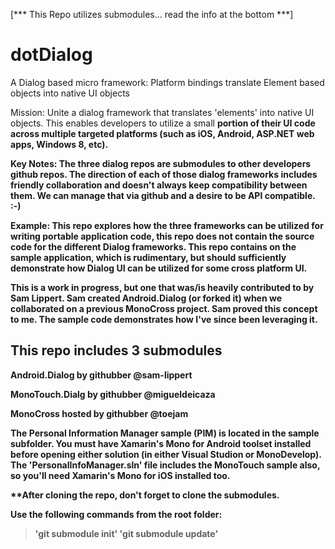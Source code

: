

[*** This Repo utilizes submodules... read the info at the bottom ***]


dotDialog
=========

A Dialog based micro framework: Platform bindings translate Element based objects into native UI objects


Mission:  Unite a dialog framework that translates 'elements' into native UI objects.  This enables developers to utilize a small <b>portion<b/> of their UI code across multiple targeted platforms (such as iOS, Android, ASP.NET web apps, Windows 8, etc).  

Key Notes:  The three dialog repos are submodules to other developers github repos.  The direction of each of those dialog frameworks includes friendly collaboration and doesn't always keep compatibility between them.  We can manage that via github and a desire to be API compatible.  :-)

Example:  This repo explores how the three frameworks can be utilized for writing portable application code, this repo does not contain the source code for the different Dialog frameworks.  This repo contains on the sample application, which is rudimentary, but should sufficiently demonstrate how Dialog UI can be utilized for some cross platform UI.

This is a work in progress, but one that was/is heavily contributed to by Sam Lippert.  Sam created Android.Dialog (or forked it) when we collaborated on a previous MonoCross project.  Sam proved this concept to me.  The sample code demonstrates how I've since been leveraging it.



This repo includes 3 submodules
--------------------------------
Android.Dialog by githubber @sam-lippert

MonoTouch.Dialg by githubber  @migueldeicaza

MonoCross hosted by githubber @toejam



The Personal Information Manager sample (PIM) is located in the sample subfolder.  You must have Xamarin's Mono for Android toolset installed before opening either solution (in either Visual Studion or MonoDevelop).  The 'PersonalInfoManager.sln' file includes the MonoTouch sample also, so you'll need Xamarin's Mono for iOS installed too.




**After cloning the repo, don't forget to clone the submodules.  

Use the following commands from the root folder:
>'git submodule init'
>'git submodule update'




